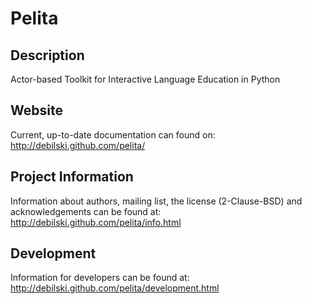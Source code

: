 # Pelita

## Description

Actor-based Toolkit for Interactive Language Education in Python

## Website

Current, up-to-date documentation can found on: http://debilski.github.com/pelita/

## Project Information

Information about authors, mailing list, the license (2-Clause-BSD) and
acknowledgements can be found at: http://debilski.github.com/pelita/info.html

## Development

Information for developers can be found at:
http://debilski.github.com/pelita/development.html

